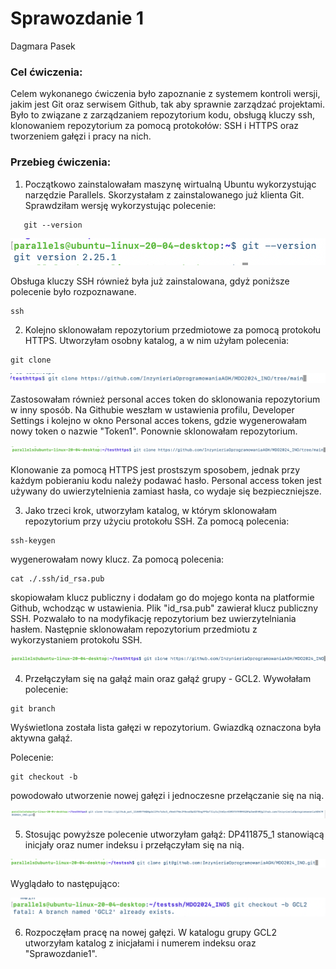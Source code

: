 # Sprawozdanie 1
Dagmara Pasek

### Cel ćwiczenia:
Celem wykonanego ćwiczenia było zapoznanie z systemem kontroli wersji, jakim jest Git oraz serwisem Github, tak aby sprawnie zarządzać projektami. Było to związane z zarządzaniem repozytorium kodu, obsługą kluczy ssh, klonowaniem repozytorium za pomocą protokołów: SSH i HTTPS oraz tworzeniem gałęzi i pracy na nich. 

### Przebieg ćwiczenia:

1. Początkowo zainstalowałam maszynę wirtualną Ubuntu wykorzystując narzędzie Parallels. Skorzystałam z zainstalowanego już klienta Git. Sprawdziłam wersję wykorzystując polecenie:
```
   git --version
```

![](./screeny/ss1)


Obsługa kluczy SSH również była już zainstalowana, gdyż poniższe polecenie było rozpoznawane.
```
ssh
```
 

2. Kolejno sklonowałam repozytorium przedmiotowe za pomocą protokołu HTTPS. Utworzyłam osobny katalog, a w nim użyłam polecenia:
 ```
git clone
``` 

![](./screeny/ss2)


Zastosowałam również personal acces token do sklonowania repozytorium w inny sposób. Na Githubie weszłam w ustawienia profilu, Developer Settings i kolejno w okno Personal acces tokens, gdzie wygenerowałam nowy token o nazwie "Token1". Ponownie sklonowałam repozytorium. 


![](./screeny/ss3)

Klonowanie za pomocą HTTPS jest prostszym sposobem, jednak przy każdym pobieraniu kodu należy podawać hasło. Personal access token jest używany do uwierzytelnienia zamiast hasła, co wydaje się bezpieczniejsze. 


3. Jako trzeci krok, utworzyłam katalog, w którym sklonowałam repozytorium przy użyciu protokołu SSH. Za pomocą polecenia:
   
 ```
 ssh-keygen
 ```
   wygenerowałam nowy klucz. Za pomocą polecenia:
```
cat ./.ssh/id_rsa.pub
```
skopiowałam klucz publiczny i dodałam go do mojego konta na platformie Github, wchodząc w ustawienia. Plik "id_rsa.pub" zawierał klucz publiczny SSH. Pozwalało to na modyfikację repozytorium bez uwierzytelniania hasłem. Następnie sklonowałam repozytorium przedmiotu z wykorzystaniem protokołu SSH. 

![](./screeny/ss4)

4. Przełączyłam się na gałąź main oraz gałąź grupy - GCL2. Wywołałam polecenie:
```
git branch
```
Wyświetlona została lista gałęzi w repozytorium. Gwiazdką oznaczona była aktywna gałąź. 

Polecenie:
```
git checkout -b
```
powodowało utworzenie nowej gałęzi i jednoczesne przełączanie się na nią. 

![](./screeny/ss5)

5. Stosując powyższe polecenie utworzyłam gałąź: DP411875_1 stanowiącą inicjały oraz numer indeksu i przełączyłam się na nią. 


![](./screeny/ss6)

Wyglądało to następująco:

![](./screeny/ss7)

6. Rozpoczęłam pracę na nowej gałęzi. W katalogu grupy GCL2 utworzyłam katalog z inicjałami i numerem indeksu oraz "Sprawozdanie1". 



